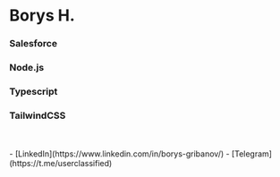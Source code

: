 # Borys H.
### Salesforce
### Node.js
### Typescript
### TailwindCSS
<br>
<br>
- [LinkedIn](https://www.linkedin.com/in/borys-gribanov/)
- [Telegram](https://t.me/userclassified)

<!--
**AuraEnabled/AuraEnabled** is a ✨ _special_ ✨ repository because its `README.md` (this file) appears on your GitHub profile.
 
Here are some ideas to get you started:

- 🔭 I’m currently working on ...
- 🌱 I’m currently learning ...
- 👯 I’m looking to collaborate on ...
- 🤔 I’m looking for help with ...
- 💬 Ask me about ...
- 📫 How to reach me: ...
- 😄 Pronouns: ...
- ⚡ Fun fact: ...
-->
